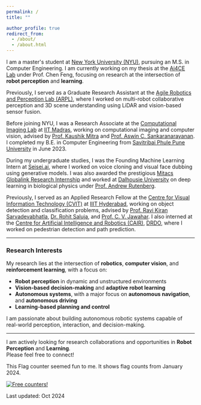```yaml
---
permalink: /
title: ""

author_profile: true
redirect_from: 
  - /about/
  - /about.html
---
```


I am a master's student at [New York University (NYU)](https://www.nyu.edu/), pursuing an M.S. in Computer Engineering. I am currently working on my thesis at the [Ai4CE Lab](https://ai4ce.github.io/) under Prof. Chen Feng, focusing on research at the intersection of **robot perception** and **learning**.

Previously, I served as a Graduate Research Assistant at the [Agile Robotics and Perception Lab (ARPL)](https://wp.nyu.edu/arpl/), where I worked on multi-robot collaborative perception and 3D scene understanding using LiDAR and vision-based sensor fusion.

Before joining NYU, I was a Research Associate at the [Computational Imaging Lab](https://www.ee.iitm.ac.in/comp_photolab/) at [IIT Madras](https://www.iitm.ac.in/), working on computational imaging and computer vision, advised by [Prof. Kaushik Mitra](https://www.ee.iitm.ac.in/kmitra/) and [Prof. Aswin C. Sankaranarayanan](https://www.ece.cmu.edu/directory/bios/sankaranarayanan-aswin.html). I completed my B.E. in Computer Engineering from [Savitribai Phule Pune University](http://www.unipune.ac.in/) in June 2023.

During my undergraduate studies, I was the Founding Machine Learning Intern at [Seisei.ai](https://www.seisei.ai/), where I worked on voice cloning and visual face dubbing using generative models. I was also awarded the prestigious [Mitacs Globalink Research Internship](https://www.mitacs.ca/en/programs/globalink/globalink-research-internship) and worked at [Dalhousie University](https://www.dal.ca/) on deep learning in biological physics under [Prof. Andrew Rutenberg](http://fizz.phys.dal.ca/~adr/).

Previously, I served as an Applied Research Fellow at the [Centre for Visual Information Technology (CVIT)](https://cvit.iiit.ac.in/) at [IIIT Hyderabad](https://www.iiit.ac.in/), working on object detection and classification problems, advised by [Prof. Ravi Kiran Sarvadevabhatla](https://ravika.github.io/), [Dr. Rohit Saluja](https://rohitsaluja22.github.io/), and [Prof. C. V. Jawahar](https://faculty.iiit.ac.in/~jawahar/). I also interned at the [Centre for Artificial Intelligence and Robotics (CAIR)](https://www.drdo.gov.in/drdo/labs-and-establishments/centre-artificial-intelligence-robotics-cair), [DRDO](https://www.drdo.gov.in/drdo/), where I worked on pedestrian detection and path prediction.

---

### Research Interests

My research lies at the intersection of **robotics**, **computer vision**, and **reinforcement learning**, with a focus on:

- **Robot perception** in dynamic and unstructured environments
- **Vision-based decision-making** and **adaptive robot learning**
- **Autonomous systems**, with a major focus on **autonomous navigation**, and **autonomous driving**  
- **Learning-based planning and control**  

I am passionate about building autonomous robotic systems capable of real-world perception, interaction, and decision-making.

---

I am actively looking for research collaborations and opportunities in **Robot Perception** and **Learning**.  
Please feel free to connect!

This Flag counter seemed fun to me. It shows flag counts from January 2024.    

<div>
  <a href="https://info.flagcounter.com/FhE2">
    <img src="https://s01.flagcounter.com/count2/FhE2/bg_FFFFFF/txt_000000/border_CCCCCC/columns_5/maxflags_50/viewers_0/labels_0/pageviews_1/flags_1/percent_0/" alt="Free counters!" border="0">
  </a>
</div>


Last updated: Oct 2024
